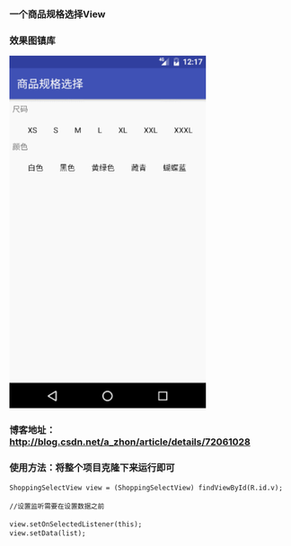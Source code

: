 ### 一个商品规格选择View

### 效果图镇库

<img src="https://github.com/azhon/ShoppingSelection/blob/master/effectImage/20170514201904724.gif" width="350"/>

### 博客地址：http://blog.csdn.net/a_zhon/article/details/72061028

### 使用方法：将整个项目克隆下来运行即可
```
ShoppingSelectView view = (ShoppingSelectView) findViewById(R.id.v);

//设置监听需要在设置数据之前

view.setOnSelectedListener(this);
view.setData(list);
```